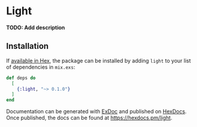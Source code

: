 # Light

**TODO: Add description**

## Installation

If [available in Hex](https://hex.pm/docs/publish), the package can be installed
by adding `light` to your list of dependencies in `mix.exs`:

```elixir
def deps do
  [
    {:light, "~> 0.1.0"}
  ]
end
```

Documentation can be generated with [ExDoc](https://github.com/elixir-lang/ex_doc)
and published on [HexDocs](https://hexdocs.pm). Once published, the docs can
be found at <https://hexdocs.pm/light>.

